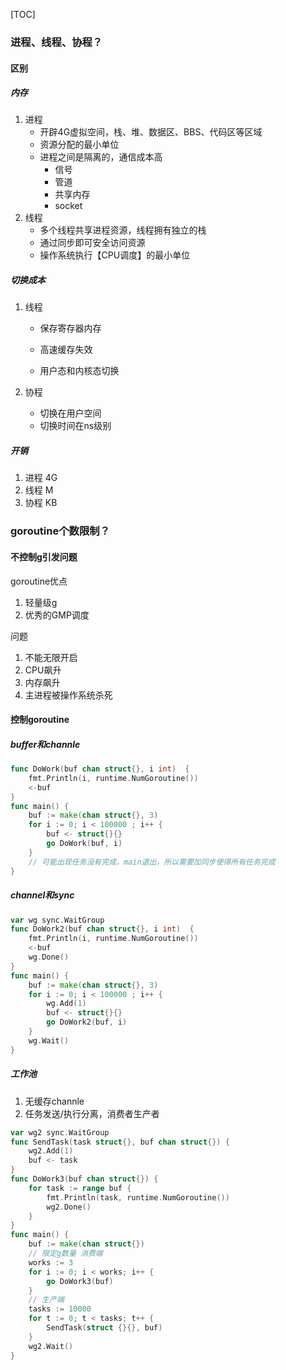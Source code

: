 [TOC]

### 进程、线程、协程？

#### 区别

##### 内存

1.  进程
    *   开辟4G虚拟空间，栈、堆、数据区、BBS、代码区等区域
    *   资源分配的最小单位
    *   进程之间是隔离的，通信成本高
        *   信号
        *   管道
        *   共享内存
        *   socket
2.  线程
    *   多个线程共享进程资源，线程拥有独立的栈
    *   通过同步即可安全访问资源
    *   操作系统执行【CPU调度】的最小单位

##### 切换成本

1.  线程

    *   保存寄存器内存
    *   高速缓存失效

    *   用户态和内核态切换

2.  协程

    *   切换在用户空间
    *   切换时间在ns级别

##### 开销

1.  进程 4G
2.  线程 M
3.  协程 KB

### goroutine个数限制？

#### 不控制g引发问题

goroutine优点

1.  轻量级g
2.  优秀的GMP调度

问题

1.  不能无限开启
2.  CPU飙升
3.  内存飙升
4.  主进程被操作系统杀死

#### 控制goroutine

##### buffer和channle

~~~go
func DoWork(buf chan struct{}, i int)  {
	fmt.Println(i, runtime.NumGoroutine())
	<-buf
}
func main() {
	buf := make(chan struct{}, 3)
	for i := 0; i < 100000 ; i++ {
		buf <- struct{}{}
		go DoWork(buf, i)
	}
    // 可能出现任务没有完成，main退出，所以需要加同步使得所有任务完成
}
~~~

##### channel和sync

~~~go
var wg sync.WaitGroup
func DoWork2(buf chan struct{}, i int)  {
	fmt.Println(i, runtime.NumGoroutine())
	<-buf
	wg.Done()
}
func main() {
	buf := make(chan struct{}, 3)
	for i := 0; i < 100000 ; i++ {
		wg.Add(1)
		buf <- struct{}{}
		go DoWork2(buf, i)
	}
	wg.Wait()
}
~~~

##### 工作池

1.  无缓存channle
2.  任务发送/执行分离，消费者生产者

~~~go
var wg2 sync.WaitGroup
func SendTask(task struct{}, buf chan struct{}) {
	wg2.Add(1)
	buf <- task
}
func DoWork3(buf chan struct{}) {
	for task := range buf {
		fmt.Println(task, runtime.NumGoroutine())
		wg2.Done()
	}
}
func main() {
	buf := make(chan struct{})
	// 限定g数量 消费端
	works := 3
	for i := 0; i < works; i++ {
		go DoWork3(buf)
	}
	// 生产端
	tasks := 10000
	for t := 0; t < tasks; t++ {
		SendTask(struct {}{}, buf)
	}
	wg2.Wait()
}
~~~